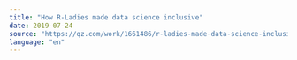 ```yaml
---
title: "How R-Ladies made data science inclusive"
date: 2019-07-24
source: "https://qz.com/work/1661486/r-ladies-made-data-science-inclusive/"
language: "en"
---
```

